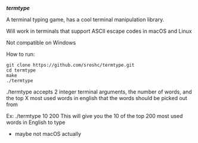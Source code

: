 ***termtype***

A terminal typing game, has a cool terminal manipulation library.

Will work in terminals that support ASCII escape codes in macOS and Linux

Not compatible on Windows 

How to run:

    git clone https://github.com/sroshc/termtype.git
    cd termtype
    make
    ./termtype

./termtype accepts 2 integer terminal arguments, the number of words, and
the top X most used words in english that the words should be picked out from

Ex: ./termtype 10 200
This will give you the 10 of the top 200 most used words in English to type


- maybe not macOS actually
